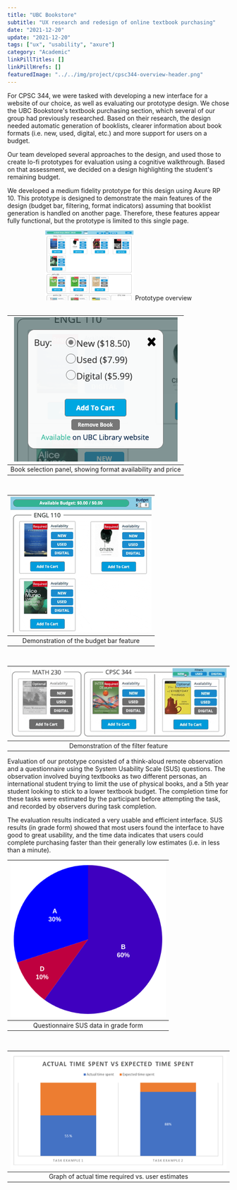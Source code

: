 ```yaml
---
title: "UBC Bookstore"
subtitle: "UX research and redesign of online textbook purchasing"
date: "2021-12-20"
update: "2021-12-20"
tags: ["ux", "usability", "axure"]
category: "Academic"
linkPillTitles: []
linkPillHrefs: []
featuredImage: "../../img/project/cpsc344-overview-header.png"
---
```


For CPSC 344, we were tasked with developing a new interface for a website of our choice, as well as evaluating our prototype design. We chose the UBC Bookstore's textbook purchasing section, which several of our group had previously researched. Based on their research, the design needed automatic generation of booklists, clearer information about book formats (i.e. new, used, digital, etc.) and more support for users on a budget.

Our team developed several approaches to the design, and used those to create lo-fi prototypes for evaluation using a cognitive walkthrough. Based on that assessment, we decided on a design highlighting the student's remaining budget.

We developed a medium fidelity prototype for this design using Axure RP 10. This prototype is designed to demonstrate the main features of the design (budget bar, filtering, format indicators) assuming that booklist generation is handled on another page. Therefore, these features appear fully functional, but the prototype is limited to this single page.

<div align="center">

<img src="../../img/project/cpsc344-overview.png" alt="Prototype overview" width="200" />
Prototype overview

<br />
<br />

| ![Book format selector panel](../../img/project/cpsc344-addbooksview.png) |
|:--:|
| Book selection panel, showing format availability and price |

<br />

| ![Budget bar demo](../../img/project/cpsc344-budget-bar-demo.gif) |
|:--:|
| Demonstration of the budget bar feature |

<br />

| ![Filter demo](../../img/project/cpsc344-filter-demo.gif) |
|:--:|
| Demonstration of the filter feature |

</div>

Evaluation of our prototype consisted of a think-aloud remote observation and a questionnaire using the System Usability Scale (SUS) questions. The observation involved buying textbooks as two different personas, an international student trying to limit the use of physical books, and a 5th year student looking to stick to a lower textbook budget. The completion time for these tasks were estimated by the participant before attempting the task, and recorded by observers during task completion.

The evaluation results indicated a very usable and efficient interface. SUS results (in grade form) showed that most users found the interface to have good to great usability, and the time data indicates that users could complete purchasing faster than their generally low estimates (i.e. in less than a minute).

<div align="center">

| ![SUS grades pie chart](../../img/project/cpsc344-susgrades.png) |
|:--:|
| Questionnaire SUS data in grade form |

<br />

| ![Task completion time graph](../../img/project/cpsc344-timegraph.png) |
|:--:|
| Graph of actual time required vs. user estimates |

</div>

